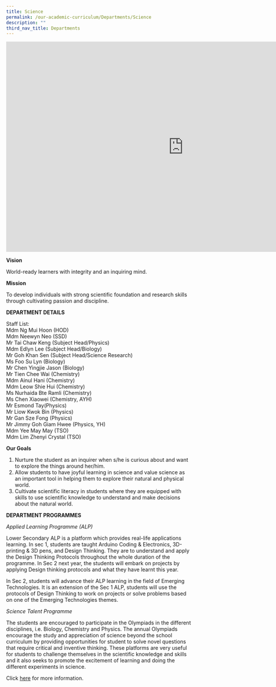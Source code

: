 ```yaml
---
title: Science
permalink: /our-academic-curriculum/Departments/Science
description: ""
third_nav_title: Departments
---
```

<iframe allowfullscreen="true" height="569" width="960" frameborder="0" src="https://docs.google.com/presentation/d/e/2PACX-1vTXAu2Brkohm-yVvCkymHIlaDimB13pfjoJrefii7syBWAJXftkAz1ivUpeLe0lX-SXAiqNJ8lRN8y4/embed?start=false&amp;loop=false&amp;delayms=3000"></iframe>

**Vision**

World-ready learners with integrity and an inquiring mind.
  

**Mission**

To develop individuals with strong scientific foundation and research skills through cultivating passion and discipline.

**DEPARTMENT DETAILS**

Staff List:
<br>Mdm Ng Mui Hoon (HOD)
<br>Mdm Neewyn Neo (SSD)
<br>Mr Tai Chaw Keng (Subject Head/Physics)
<br>Mdm Edlyn Lee (Subject Head/Biology)
<br>Mr Goh Khan Sen (Subject Head/Science Research)
<br>Ms Foo Su Lyn (Biology)
<br>Mr Chen Yingjie Jason (Biology)
<br>Mr Tien Chee Wai (Chemistry)
<br>Mdm Ainul Hani (Chemistry)
<br>Mdm Leow Shie Hui (Chemistry)
<br>Ms Nurhaida Bte Ramli (Chemistry)
<br>Ms Chen Xiaowei (Chemistry, AYH)
<br>Mr Esmond Tay(Physics)
<br>Mr Liow Kwok Bin (Physics)
<br>Mr Gan Sze Fong (Physics)
<br>Mr Jimmy Goh Giam Hwee (Physics, YH)  <br>Mdm Yee May May (TSO)
<br>Mdm Lim Zhenyi Crystal (TSO)

**Our Goals**

1.  Nurture the student as an inquirer when s/he is curious about and want to explore the things around her/him.
2.  Allow students to have joyful learning in science and value science as an important tool in helping them to explore their natural and physical world.
3.  Cultivate scientific literacy in students where they are equipped with skills to use scientific knowledge to understand and make decisions about the natural world.

**DEPARTMENT PROGRAMMES**

_Applied Learning Programme (ALP)_

Lower Secondary ALP is a platform which provides real-life applications learning. In sec 1, students are taught Arduino Coding & Electronics, 3D-printing & 3D pens, and Design Thinking. They are to understand and apply the Design Thinking Protocols throughout the whole duration of the programme. In Sec 2 next year, the students will embark on projects by applying Design thinking protocols and what they have learnt this year.

In Sec 2, students will advance their ALP learning in the field of Emerging Technologies. It is an extension of the Sec 1 ALP, students will use the protocols of Design Thinking to work on projects or solve problems based on one of the Emerging Technologies themes.

_Science Talent Programme_

The students are encouraged to participate in the Olympiads in the different disciplines, i.e. Biology, Chemistry and Physics. The annual Olympiads encourage the study and appreciation of science beyond the school curriculum by providing opportunities for student to solve novel questions that require critical and inventive thinking. These platforms are very useful for students to challenge themselves in the scientific knowledge and skills and it also seeks to promote the excitement of learning and doing the different experiments in science.

  

Click [here](https://www.nanchiauhigh.moe.edu.sg/our-talent-development/department-based-talent-programmes/science-talent-programme) for more information.